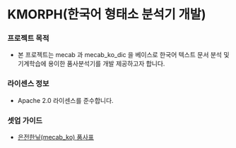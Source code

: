 # KMORPH(한국어 형태소 분석기 개발) #

### 프로젝트 목적 ###
* 본 프로젝트는 mecab 과 mecab_ko_dic 을 베이스로 한국어 텍스트 문서 분석 및 기계학습에 용이한 품사분석기를 개발 제공하고자 합니다.

### 라이센스 정보 
* Apache 2.0 라이센스를 준수합니다.
### 셋업 가이드 ###
* [은전한닢(mecab_ko) 품사표](https://docs.google.com/spreadsheets/d/1-9blXKjtjeKZqsf4NzHeYJCrr49-nXeRF6D80udfcwY/edit#gid=589544265)

